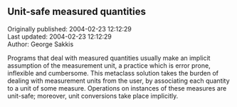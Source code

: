 ## Unit-safe measured quantities  
Originally published: 2004-02-23 12:12:29  
Last updated: 2004-02-23 12:12:29  
Author: George Sakkis  
  
Programs that deal with measured quantities usually make an implicit assumption of the measurement unit, a practice which is error prone, inflexible and cumbersome. This metaclass solution takes the burden of dealing with measurement units from the user, by associating each quantity to a unit of some measure. Operations on instances of these measures are unit-safe; moreover, unit conversions take place implicitly.